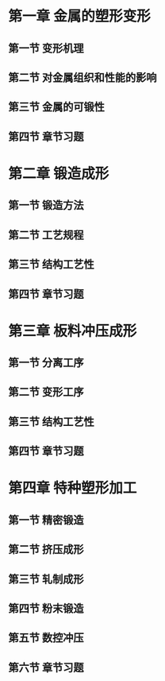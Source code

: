# 第一章 金属的塑形变形

## 第一节 变形机理

## 第二节 对金属组织和性能的影响

## 第三节 金属的可锻性


## 第四节 章节习题
# 第二章 锻造成形

## 第一节 锻造方法

## 第二节 工艺规程

## 第三节 结构工艺性

## 第四节 章节习题

# 第三章 板料冲压成形

## 第一节 分离工序

## 第二节 变形工序

## 第三节 结构工艺性

## 第四节 章节习题


# 第四章 特种塑形加工

## 第一节 精密锻造


## 第二节 挤压成形


## 第三节 轧制成形

## 第四节 粉末锻造


## 第五节 数控冲压


## 第六节 章节习题

